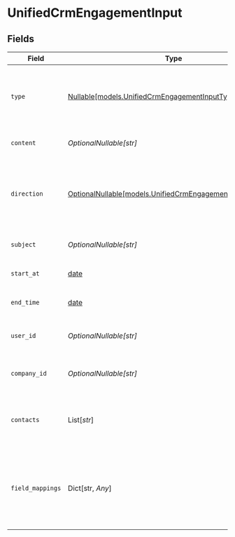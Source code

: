 # UnifiedCrmEngagementInput


## Fields

| Field                                                                                                          | Type                                                                                                           | Required                                                                                                       | Description                                                                                                    | Example                                                                                                        |
| -------------------------------------------------------------------------------------------------------------- | -------------------------------------------------------------------------------------------------------------- | -------------------------------------------------------------------------------------------------------------- | -------------------------------------------------------------------------------------------------------------- | -------------------------------------------------------------------------------------------------------------- |
| `type`                                                                                                         | [Nullable[models.UnifiedCrmEngagementInputType]](../models/unifiedcrmengagementinputtype.md)                   | :heavy_check_mark:                                                                                             | The type of the engagement. Authorized values are EMAIL, CALL or MEETING                                       | MEETING                                                                                                        |
| `content`                                                                                                      | *OptionalNullable[str]*                                                                                        | :heavy_minus_sign:                                                                                             | The content of the engagement                                                                                  | Meeting call with CTO                                                                                          |
| `direction`                                                                                                    | [OptionalNullable[models.UnifiedCrmEngagementInputDirection]](../models/unifiedcrmengagementinputdirection.md) | :heavy_minus_sign:                                                                                             | The direction of the engagement. Authorized values are INBOUND or OUTBOUND                                     | INBOUND                                                                                                        |
| `subject`                                                                                                      | *OptionalNullable[str]*                                                                                        | :heavy_minus_sign:                                                                                             | The subject of the engagement                                                                                  | Technical features planning                                                                                    |
| `start_at`                                                                                                     | [date](https://docs.python.org/3/library/datetime.html#date-objects)                                           | :heavy_minus_sign:                                                                                             | The start time of the engagement                                                                               | 2024-10-01T12:00:00Z                                                                                           |
| `end_time`                                                                                                     | [date](https://docs.python.org/3/library/datetime.html#date-objects)                                           | :heavy_minus_sign:                                                                                             | The end time of the engagement                                                                                 | 2024-10-01T22:00:00Z                                                                                           |
| `user_id`                                                                                                      | *OptionalNullable[str]*                                                                                        | :heavy_minus_sign:                                                                                             | The UUID of the user tied to the engagement                                                                    | 801f9ede-c698-4e66-a7fc-48d19eebaa4f                                                                           |
| `company_id`                                                                                                   | *OptionalNullable[str]*                                                                                        | :heavy_minus_sign:                                                                                             | The UUID of the company tied to the engagement                                                                 | 801f9ede-c698-4e66-a7fc-48d19eebaa4f                                                                           |
| `contacts`                                                                                                     | List[*str*]                                                                                                    | :heavy_minus_sign:                                                                                             | The UUIDs of contacts tied to the engagement object                                                            | [<br/>"801f9ede-c698-4e66-a7fc-48d19eebaa4f"<br/>]                                                             |
| `field_mappings`                                                                                               | Dict[str, *Any*]                                                                                               | :heavy_minus_sign:                                                                                             | The custom field mappings of the engagement between the remote 3rd party & Panora                              | {<br/>"fav_dish": "broccoli",<br/>"fav_color": "red"<br/>}                                                     |